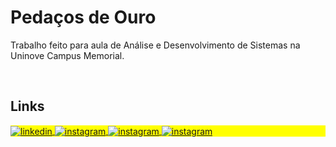 # Pedaços de Ouro
<p>
Trabalho feito para aula de Análise e Desenvolvimento de Sistemas na Uninove Campus Memorial.
</p>
<br>

## Links
<p align="left" style="background:yellow">
<a href="https://www.facebook.com/profile.php?id=61554303890809&mibextid=ZbWKwL" target="_blank">
  <img align="center" src="https://img.shields.io/badge/-Pedaços_de_Ouro-05122A?style=flat&logo=facebook" alt="linkedin"/>
</a>
<a href="https://instagram.com/pedaco_de_ouro?igshid=YTQwZjQ0NmI0OA==" target="_blank">
 <img align="center" src="https://img.shields.io/badge/-Pedaços_de_Ouro-05122A?style=flat&logo=instagram" alt="instagram"/>
</a>
<a href="https://br.pinterest.com/Pedacos_de_Ouro/_created/" target="_blank">
 <img align="center" src="https://img.shields.io/badge/-Pedaços_de_Ouro-05122A?style=flat&logo=pinterest" alt="instagram"/>
</a>
<a href="https://pedacos-de-ouro.github.io/Site/" target="_blank">
 <img align="center" src="https://img.shields.io/badge/-Pedaços_de_Ouro-05122A?style=flat&logo=html5" alt="instagram"/>
</a>
</p>